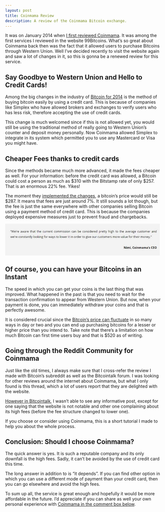 ```yaml
---
layout: post
title: Coinmama Review
description: A review of the Coinmama Bitcoin exchange.
---
```


<p>It was on January 2014 when <a href="http://geni.us/coinmama">I first reviewed Coinmama</a>. It was among the first services I reviewed in the website 99Bitcoins. What’s so great about Coinmama back then was the fact that it allowed users to purchase Bitcoins through Western Union. Well I’ve decided recently to visit the website again and saw a lot of changes in it, so this is gonna be a renewed review for this service.</p>
 
<h2>Say Goodbye to Western Union and Hello to Credit Cards!</h2>

<p>Among the big changes in the industry of <a href="/blog/">Bitcoin for 2014</a> is the method of buying bitcoin easily by using a credit card. This is because of companies like Simplex who have allowed brokers and exchanges to verify users who has less risk, therefore accepting the use of credit cards.</p>
 
<p>This change is much welcomed since if this is not allowed yet, you would still be using the traditional method of really going to Western Union’s counter and deposit money personally. Now Coinmama allowed Simplex to integrate in its system which permitted you to use any Mastercard or Visa you might have.</p>
 
<h2>Cheaper Fees thanks to credit cards</h2>
 
<p>Since the methods became much more advanced, it made the fees cheaper as well. For your information: before the credit card was allowed, a Bitcoin could cost a person as much as $310 with the Bitstamp rate of only $257. That is an enormous 22% fee. Yikes!</p>
 
<p>The moment they <a href="/coinbase-review/">implemented the changes</a>, a bitcoin’s price would still be $287. It means that fees are just around 7%. It still sounds a lot though, but the fee is just the same everywhere with other companies selling Bitcoin using a payment method of credit card. This is because the companies deployed expensive measures just to prevent fraud and chargebacks.</p>
 
<p><center><img src="/images/coinmama-review-1.jpg" alt="Coinmama Review"/></center></p>
 
<h2>Of course, you can have your Bitcoins in an Instant</h2>
 
<p>The speed in which you can get your coins is the last thing that was improved.  What happened in the past is that you need to wait for the transaction confirmation to appear from Western Union. But now, when your payment is done, you can immediately withdraw your coins and that is perfectly awesome.</p>
 
<p>It is considered crucial since the <a href="/localbitcoins-review/">Bitcoin’s price can fluctuate</a> in so many ways in day or two and you can end up purchasing bitcoins for a lesser or higher price than you intend to. Take note that there’s a limitation on how much Bitcoin can first time users buy and that is $520 as of writing.</p>
 
<h2>Going through the Reddit Community for Coinmama</h2>

<p>Just like the old times, I always make sure that I cross-refer the review I made with Bitcoin’s subreddit as well as the Bitcointalk forum. I was looking for other reviews around the internet about Coinmama, but what I only found is this thread, which a lot of users report that they are delighted with the website.  </p>
 
<p><a href="/indacoin-review/">However in Bitcointalk</a>, I wasn’t able to see any informative post, except for one saying that the website is not notable and other one complaining about its high fees (before the fee structure changed to lower one).</p>
 
<p>If you choose or consider using Coinmama, this is a short tutorial I made to help you about the whole process.</p>
 
<h2>Conclusion: Should I choose Coinmama?</h2>
 
<p>The quick answer is yes. It is such a reputable company and its only downfall is the high fees. Sadly, it can’t be avoided by the use of credit card this time.</p>
 
<p>The long answer in addition to is “it depends”. If you can find other option in which you can use a different mode of payment than your credit card, then you can go elsewhere and avoid the high fees.</p>
 
<p>To sum up all, the service is great enough and hopefully it would be more affordable in the future. I’d appreciate if you can share as well your own personal experience with <a href="/best-bitcoin-exchanges/">Coinmama in the comment box below</a>.</p>
